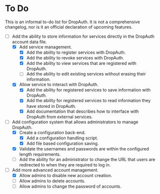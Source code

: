 # To Do

This is an informal to-do list for DropAuth. It is not a comprehensive changelog, nor is it an official declaration of upcoming features.

- [ ] Add the ability to store information for services directly in the DropAuth account data file.
    - [X] Add service management.
        - [X] Add the ability to register services with DropAuth.
        - [X] Add the ability to revoke services with DropAuth.
        - [X] Add the ability to view services that are registered with DropAuth.
        - [ ] Add the ability to edit existing services without erasing their information.
    - [X] Allow service to interact with DropAuth.
        - [X] Add the ability for registered services to save information with DropAuth.
        - [X] Add the ability for registered services to read information they have stored in DropAuth.
        - [X] Add documentation that describes how to interface with DropAuth from external services.
- [ ] Add configuration system that allows administrators to manage DropAuth.
    - [X] Create a configuration back-end.
        - [X] Add a configuration handling script.
        - [X] Add file based configuration saving.
    - [X] Validate the usernames and passwords are within the configured length requirements.
    - [ ] Add the ability for an administrator to change the URL that users are redirected to when they are required to log in.
- [ ] Add more advanced account management.
    - [X] Allow admins to disable new account creation.
    - [ ] Allow admins to delete accounts.
    - [ ] Allow admins to change the password of accounts.
